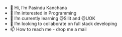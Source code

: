- 👋 Hi, I’m Pasindu Kanchana
- 👀 I’m interested in Programming
- 🌱 I’m currently learning @Sllit and @UOK
- 💞️ I’m looking to collaborate on full stack developing
- 📫 How to reach me - drop me a mail

<!---
PK98Git/PK98Git is a ✨ special ✨ repository because its `README.md` (this file) appears on your GitHub profile.
You can click the Preview link to take a look at your changes.
--->
